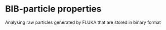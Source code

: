 # BIB-particle properties

Analysing raw particles generated by FLUKA that are stored in binary format
